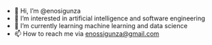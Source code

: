 - 👋 Hi, I’m @enosigunza
- 👀 I’m interested in artificial intelligence and software engineering 
- 🌱 I’m currently learning machine learning and data science 
- 📫 How to reach me via enossigunza@gmail.com

<!---
enosigunza/enosigunza is a ✨ special ✨ repository because its `README.md` (this file) appears on your GitHub profile.
You can click the Preview link to take a look at your changes.
--->
